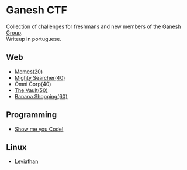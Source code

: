 # Ganesh CTF
Collection of challenges for freshmans and new members of the [Ganesh Group](ganesh.icmc.usp.br). <br>
Writeup in portuguese.

## Web
- [Memes(20)](Web/Memes.md)
- [Mighty Searcher(40)](Web/MightySearcher.md)
- Omni Corp(40)
- [The Vault(50)](Web/TheVault.md)
- [Banana Shopping(60)](Web/BananaShopping.md)

## Programming
- [Show me you Code!](ShowMeYouCode.md)

## Linux
- [Leviathan](Leviathan.md)
